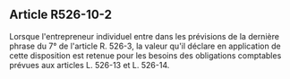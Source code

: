 Article R526-10-2
----
Lorsque l'entrepreneur individuel entre dans les prévisions de la dernière
phrase du 7° de l'article R. 526-3, la valeur qu'il déclare en application de
cette disposition est retenue pour les besoins des obligations comptables
prévues aux articles L. 526-13 et L. 526-14.
